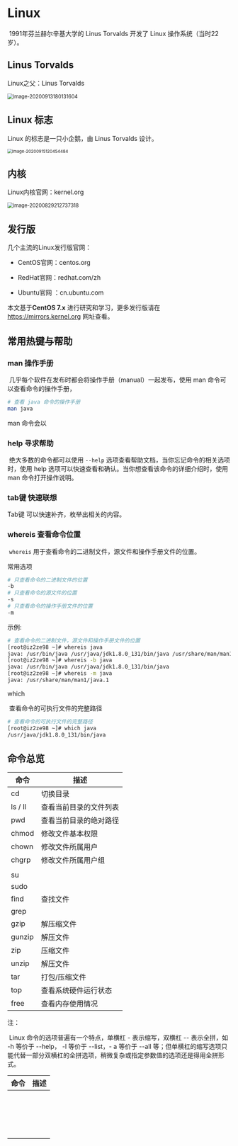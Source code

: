 # Linux

​	1991年芬兰赫尔辛基大学的 Linus Torvalds 开发了 Linux 操作系统（当时22岁）。



## Linus Torvalds

Linux之父：Linus Torvalds

<img src="https://gitee.com/Jackpotsss/pic_go/raw/master/img/image-20200913180131604.png" alt="image-20200913180131604" style="zoom:80%;" />



## Linux 标志

Linux 的标志是一只小企鹅，由 Linus Torvalds 设计。

<img src="https://gitee.com/Jackpotsss/pic_go/raw/master/img/image-20200915120454484.png" alt="image-20200915120454484" style="zoom:67%;" />



## 内核

Linux内核官网：kernel.org

<img src="https://gitee.com/Jackpotsss/pic_go/raw/master/img/image-20200829212737318.png" alt="image-20200829212737318" style="zoom:80%;" />



## 发行版

几个主流的Linux发行版官网：

- CentOS官网：centos.org 

- RedHat官网：redhat.com/zh 

- Ubuntu官网 ：cn.ubuntu.com 

本文基于**CentOS 7.x** 进行研究和学习，更多发行版请在  https://mirrors.kernel.org 网址查看。



## 常用热键与帮助



### man	操作手册

​	几乎每个软件在发布时都会将操作手册（manual）一起发布，使用 man 命令可以查看命令的操作手册，

```bash
# 查看 java 命令的操作手册
man	java
```

man 命令会以 



### help	寻求帮助

​	绝大多数的命令都可以使用 `--help` 选项查看帮助文档，当你忘记命令的相关选项时，使用 help 选项可以快速查看和确认。当你想查看该命令的详细介绍时，使用 man 命令打开操作说明。



### tab键 	快速联想

Tab键 可以快速补齐，枚举出相关的内容。



### whereis 查看命令位置

​	`whereis` 用于查看命令的二进制文件，源文件和操作手册文件的位置。

常用选项

```bash
# 只查看命令的二进制文件的位置
-b
# 只查看命令的源文件的位置
-s
# 只查看命令的操作手册文件的位置
-m
```

示例:

```bash
# 查看命令的二进制文件，源文件和操作手册文件的位置
[root@iz2ze98 ~]# whereis java
java: /usr/bin/java /usr/java/jdk1.8.0_131/bin/java /usr/share/man/man1/java.1
[root@iz2ze98 ~]# whereis -b java
java: /usr/bin/java /usr/java/jdk1.8.0_131/bin/java
[root@iz2ze98 ~]# whereis -m java
java: /usr/share/man/man1/java.1
```

which

​	查看命令的可执行文件的完整路径

```bash
# 查看命令的可执行文件的完整路径
[root@iz2ze98 ~]# which java
/usr/java/jdk1.8.0_131/bin/java
```





## 命令总览



| 命令     | 描述                   |
| -------- | ---------------------- |
| cd       | 切换目录               |
| ls /  ll | 查看当前目录的文件列表 |
| pwd      | 查看当前目录的绝对路径 |
| chmod    | 修改文件基本权限       |
| chown    | 修改文件所属用户       |
| chgrp    | 修改文件所属用户组     |
|          |                        |
| su       |                        |
| sudo     |                        |
| find     | 查找文件               |
| grep     |                        |
| gzip     | 解压缩文件             |
| gunzip   | 解压文件               |
| zip      | 压缩文件               |
| unzip    | 解压文件               |
| tar      | 打包/压缩文件          |
| top      | 查看系统硬件运行状态   |
| free     | 查看内存使用情况       |

注：

​	Linux 命令的选项普遍有一个特点，单横杠 - 表示缩写，双横杠 -- 表示全拼，如 -h 等价于 --help， -l 等价于 --list，- a 等价于 --all 等；但单横杠的缩写选项只能代替一部分双横杠的全拼选项，稍微复杂或指定参数值的选项还是得用全拼形式。



| 命令 | 描述 |
| ---- | ---- |
|      |      |
|      |      |
|      |      |
|      |      |
|      |      |
|      |      |
|      |      |
|      |      |
|      |      |
|      |      |
|      |      |
|      |      |
|      |      |
|      |      |
|      |      |
|      |      |
|      |      |
|      |      |





